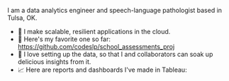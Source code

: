 I am a data analytics engineer and speech-language pathologist based in Tulsa, OK.

- 💪 I make scalable, resilient applications in the cloud. 
- 💌 Here's my favorite one so far: https://github.com/codeslp/school_assessments_proj
- 🍲 I love setting up the data, so that I and collaborators can soak up delicious insights from it.
- 📈 Here are reports and dashboards I've made in Tableau:  
